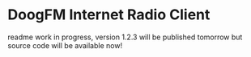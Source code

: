 # DoogFM Internet Radio Client

readme work in progress, version 1.2.3 will be published tomorrow but source code will be available now!
